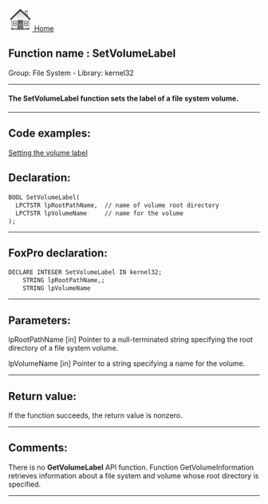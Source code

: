 [<img src="../../images/home.png"> Home ](https://github.com/VFPX/Win32API)  

## Function name : SetVolumeLabel
Group: File System - Library: kernel32    
***  


#### The SetVolumeLabel function sets the label of a file system volume.
***  


## Code examples:
[Setting the volume label](../../samples/sample_151.md)  

## Declaration:
```foxpro  
BOOL SetVolumeLabel(
  LPCTSTR lpRootPathName,  // name of volume root directory
  LPCTSTR lpVolumeName     // name for the volume
);  
```  
***  


## FoxPro declaration:
```foxpro  
DECLARE INTEGER SetVolumeLabel IN kernel32;
	STRING lpRootPathName,;
	STRING lpVolumeName  
```  
***  


## Parameters:
lpRootPathName 
[in] Pointer to a null-terminated string specifying the root directory of a file system volume. 

lpVolumeName 
[in] Pointer to a string specifying a name for the volume.  
***  


## Return value:
If the function succeeds, the return value is nonzero.  
***  


## Comments:
There is no <Strong>GetVolumeLabel</Strong> API function. Function GetVolumeInformation retrieves information about a file system and volume whose root directory is specified.  
  
***  

